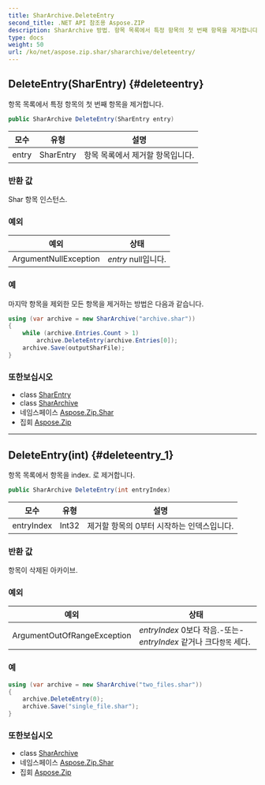 ```yaml
---
title: SharArchive.DeleteEntry
second_title: .NET API 참조용 Aspose.ZIP
description: SharArchive 방법. 항목 목록에서 특정 항목의 첫 번째 항목을 제거합니다.
type: docs
weight: 50
url: /ko/net/aspose.zip.shar/shararchive/deleteentry/
---
```

## DeleteEntry(SharEntry) {#deleteentry}

항목 목록에서 특정 항목의 첫 번째 항목을 제거합니다.

```csharp
public SharArchive DeleteEntry(SharEntry entry)
```

| 모수 | 유형 | 설명 |
| --- | --- | --- |
| entry | SharEntry | 항목 목록에서 제거할 항목입니다. |

### 반환 값

Shar 항목 인스턴스.

### 예외

| 예외 | 상태 |
| --- | --- |
| ArgumentNullException | *entry* null입니다. |

### 예

마지막 항목을 제외한 모든 항목을 제거하는 방법은 다음과 같습니다.

```csharp
using (var archive = new SharArchive("archive.shar"))
{
    while (archive.Entries.Count > 1)
        archive.DeleteEntry(archive.Entries[0]);
    archive.Save(outputSharFile);
}
```

### 또한보십시오

* class [SharEntry](../../sharentry/)
* class [SharArchive](../)
* 네임스페이스 [Aspose.Zip.Shar](../../shararchive/)
* 집회 [Aspose.Zip](../../../)

---

## DeleteEntry(int) {#deleteentry_1}

항목 목록에서 항목을 index. 로 제거합니다.

```csharp
public SharArchive DeleteEntry(int entryIndex)
```

| 모수 | 유형 | 설명 |
| --- | --- | --- |
| entryIndex | Int32 | 제거할 항목의 0부터 시작하는 인덱스입니다. |

### 반환 값

항목이 삭제된 아카이브.

### 예외

| 예외 | 상태 |
| --- | --- |
| ArgumentOutOfRangeException | *entryIndex* 0보다 작음.-또는-*entryIndex* 같거나 크다`항목` 세다. |

### 예

```csharp
using (var archive = new SharArchive("two_files.shar"))
{
    archive.DeleteEntry(0);
    archive.Save("single_file.shar");
}
```

### 또한보십시오

* class [SharArchive](../)
* 네임스페이스 [Aspose.Zip.Shar](../../shararchive/)
* 집회 [Aspose.Zip](../../../)



